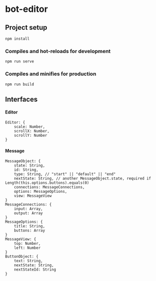 # bot-editor

## Project setup
```
npm install
```

### Compiles and hot-reloads for development
```
npm run serve
```

### Compiles and minifies for production
```
npm run build
```


## Interfaces

#### Editor
```
Editor: {
    scale: Number,
    scrollX: Number,
    scrollY: Number
}
```

#### Message
```
MessageObject: {
    state: String,
    id: String,
    type: String, // "start" || "default" || "end"
    nextState: String, // another MessageObject.state, required if Length(this.options.buttons).equals(0)
    connections: MessageConnections,
    options: MessageOptions,
    view: MessageView
}
MessageConnections: {
    input: Array,
    output: Array
}
MessageOptions: {
    title: String,
    buttons: Array
}
MessageView: {
    top: Number,
    left: Number
}
ButtonObject: {
    text: String,
    nextState: String,
    nextStateId: String
}
```